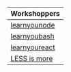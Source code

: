 |Workshoppers                           |
| ------------------------------------- |
|[learnyounode](node/basic/comments.md) |
|[learnyoubash](node/bash/comments.md)  |
|[learnyoureact](node/react/comments.md)|
|[LESS is more](node/less/comments.md)  |
